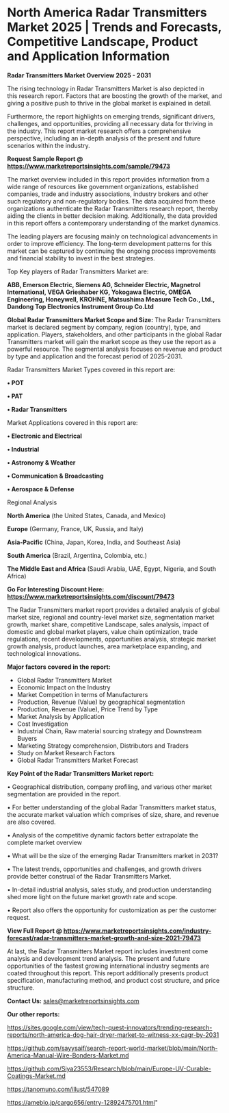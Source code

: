 # North America Radar Transmitters Market 2025 | Trends and Forecasts, Competitive Landscape, Product and Application Information

<Strong> Radar Transmitters Market Overview 2025 - 2031</strong>

The rising technology in Radar Transmitters Market is also depicted in this research report. Factors that are boosting the growth of the market, and giving a positive push to thrive in the global market is explained in detail.

Furthermore, the report highlights on emerging trends, significant drivers, challenges, and opportunities, providing all necessary data for thriving in the industry. This report market research offers a comprehensive perspective, including an in-depth analysis of the present and future scenarios within the industry.

<strong>Request Sample Report @ <a href=https://www.marketreportsinsights.com/sample/79473>https://www.marketreportsinsights.com/sample/79473</a></strong>

The market overview included in this report provides information from a wide range of resources like government organizations, established companies, trade and industry associations, industry brokers and other such regulatory and non-regulatory bodies. The data acquired from these organizations authenticate the Radar Transmitters research report, thereby aiding the clients in better decision making. Additionally, the data provided in this report offers a contemporary understanding of the market dynamics.

The leading players are focusing mainly on technological advancements in order to improve efficiency. The long-term development patterns for this market can be captured by continuing the ongoing process improvements and financial stability to invest in the best strategies.

Top Key players of Radar Transmitters Market are:

<strong>ABB, Emerson Electric, Siemens AG, Schneider Electric, Magnetrol International, VEGA Grieshaber KG, Yokogawa Electric, OMEGA Engineering, Honeywell, KROHNE, Matsushima Measure Tech Co., Ltd., Dandong Top Electronics Instrument Group Co.Ltd</strong>

<strong><b>Global Radar Transmitters Market Scope and Size:</b></strong>
The Radar Transmitters market is declared segment by company, region (country), type, and application. Players, stakeholders, and other participants in the global Radar Transmitters market will gain the market scope as they use the report as a powerful resource. The segmental analysis focuses on revenue and product by type and application and the forecast period of 2025-2031.

Radar Transmitters Market Types covered in this report are:

<strong>• POT

• PAT

• Radar Transmitters</strong>

Market Applications covered in this report are:

<strong>• Electronic and Electrical

• Industrial

• Astronomy & Weather

• Communication & Broadcasting

• Aerospace & Defense</strong> 

Regional Analysis

<strong>North America</strong> (the United States, Canada, and Mexico)

<strong>Europe</strong> (Germany, France, UK, Russia, and Italy)

<strong>Asia-Pacific</strong> (China, Japan, Korea, India, and Southeast Asia)

<strong>South America</strong> (Brazil, Argentina, Colombia, etc.)

<strong>The Middle East and Africa</strong> (Saudi Arabia, UAE, Egypt, Nigeria, and South Africa)

<strong>Go For Interesting Discount Here: <a href=https://www.marketreportsinsights.com/discount/79473>https://www.marketreportsinsights.com/discount/79473</a></strong>

The Radar Transmitters market report provides a detailed analysis of global market size, regional and country-level market size, segmentation market growth, market share, competitive Landscape, sales analysis, impact of domestic and global market players, value chain optimization, trade regulations, recent developments, opportunities analysis, strategic market growth analysis, product launches, area marketplace expanding, and technological innovations.

<strong><b>Major factors covered in the report:</b></strong>
<ul>
  <li>Global Radar Transmitters Market </li>
  <li>Economic Impact on the Industry</li>
  <li>Market Competition in terms of Manufacturers</li>
  <li>Production, Revenue (Value) by geographical segmentation</li>
  <li>Production, Revenue (Value), Price Trend by Type</li>
  <li>Market Analysis by Application</li>
  <li>Cost Investigation</li>
  <li>Industrial Chain, Raw material sourcing strategy and Downstream Buyers</li>
  <li>Marketing Strategy comprehension, Distributors and Traders</li>
  <li>Study on Market Research Factors</li>
  <li>Global Radar Transmitters Market Forecast</li>
</ul>

<strong><b>Key Point of the Radar Transmitters Market report:</b></strong>

• Geographical distribution, company profiling, and various other market segmentation are provided in the report.

• For better understanding of the global Radar Transmitters market status, the accurate market valuation which comprises of size, share, and revenue are also covered.

• Analysis of the competitive dynamic factors better extrapolate the complete market overview

• What will be the size of the emerging Radar Transmitters market in 2031?

• The latest trends, opportunities and challenges, and growth drivers provide better construal of the Radar Transmitters Market.

• In-detail industrial analysis, sales study, and production understanding shed more light on the future market growth rate and scope.

• Report also offers the opportunity for customization as per the customer request.

<strong><b>View Full Report @ <a href=https://www.marketreportsinsights.com/industry-forecast/radar-transmitters-market-growth-and-size-2021-79473>https://www.marketreportsinsights.com/industry-forecast/radar-transmitters-market-growth-and-size-2021-79473</a></b></strong>


At last, the Radar Transmitters Market report includes investment come analysis and development trend analysis. The present and future opportunities of the fastest growing international industry segments are coated throughout this report. This report additionally presents product specification, manufacturing method, and product cost structure, and price structure.

<strong>Contact Us:</strong>
sales@marketreportsinsights.com

<strong>Our other reports:</strong>

<a href=https://sites.google.com/view/tech-quest-innovators/trending-research-reports/north-america-dog-hair-dryer-market-to-witness-xx-cagr-by-2031>https://sites.google.com/view/tech-quest-innovators/trending-research-reports/north-america-dog-hair-dryer-market-to-witness-xx-cagr-by-2031</a>

<a href=https://github.com/sayysaif/search-report-world-market/blob/main/North-America-Manual-Wire-Bonders-Market.md>https://github.com/sayysaif/search-report-world-market/blob/main/North-America-Manual-Wire-Bonders-Market.md</a>

<a href=https://github.com/Siya23553/Research/blob/main/Europe-UV-Curable-Coatings-Market.md>https://github.com/Siya23553/Research/blob/main/Europe-UV-Curable-Coatings-Market.md</a>

<a href=https://tanomuno.com/illust/547089>https://tanomuno.com/illust/547089</a>

<a href=https://ameblo.jp/cargo656/entry-12892475701.html>https://ameblo.jp/cargo656/entry-12892475701.html</a>"

